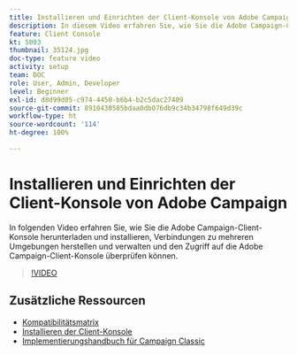```yaml
---
title: Installieren und Einrichten der Client-Konsole von Adobe Campaign
description: In diesem Video erfahren Sie, wie Sie die Adobe Campaign-Client-Konsole herunterladen und installieren, Verbindungen zu mehreren Umgebungen erstellen und verwalten und den Zugriff auf die Adobe Campaign-Client-Konsole überprüfen können.
feature: Client Console
kt: 5003
thumbnail: 35124.jpg
doc-type: feature video
activity: setup
team: DOC
role: User, Admin, Developer
level: Beginner
exl-id: d8d99d05-c974-4450-b6b4-b2c5dac27409
source-git-commit: 8910430585bdaa0db076db9c34b34798f649d39c
workflow-type: ht
source-wordcount: '114'
ht-degree: 100%

---
```


# Installieren und Einrichten der Client-Konsole von Adobe Campaign

In folgenden Video erfahren Sie, wie Sie die Adobe Campaign-Client-Konsole herunterladen und installieren, Verbindungen zu mehreren Umgebungen herstellen und verwalten und den Zugriff auf die Adobe Campaign-Client-Konsole überprüfen können.

>[!VIDEO](https://video.tv.adobe.com/v/35124?quality=12)

## Zusätzliche Ressourcen

* [Kompatibilitätsmatrix](https://experienceleague.adobe.com/docs/campaign-classic/using/release-notes/compatibility-matrix.html?lang=de#compatibility-matrix)
* [Installieren der Client-Konsole](https://experienceleague.adobe.com/docs/campaign-classic/using/installing-campaign-classic/connect-to-campaign/installing-the-client-console.html?lang=de)
* [Implementierungshandbuch für Campaign Classic](https://experienceleague.adobe.com/docs/campaign-classic/using/campaign-classic-home.html?lang=de)
